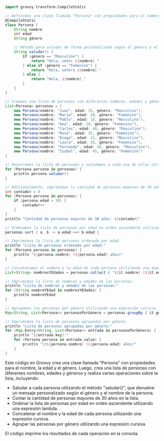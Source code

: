 ```groovy
import groovy.transform.CompileStatic

// Definimos una clase llamada "Persona" con propiedades para el nombre, la edad y el género.
@CompileStatic
class Persona {
    String nombre
    int edad
    String género

    // Método para saludar de forma personalizada según el género y el nombre de la persona.
    String saludar() {
        if (género == "Masculino") {
            return "Hola, señor ${nombre}."
        } else if (género == "Femenino") {
            return "Hola, señora ${nombre}."
        } else {
            return "Hola, ${nombre}."
        }
    }
}

// Creamos una lista de personas con diferentes nombres, edades y géneros.
List<Persona> personas = [
    new Persona(nombre: "Juan", edad: 25, género: "Masculino"),
    new Persona(nombre: "María", edad: 30, género: "Femenino"),
    new Persona(nombre: "Pablo", edad: 18, género: "Masculino"),
    new Persona(nombre: "Ana", edad: 20, género: "Femenino"),
    new Persona(nombre: "Carlos", edad: 40, género: "Masculino"),
    new Persona(nombre: "Rosa", edad: 35, género: "Femenino"),
    new Persona(nombre: "Diego", edad: 22, género: "Masculino"),
    new Persona(nombre: "Laura", edad: 28, género: "Femenino"),
    new Persona(nombre: "Fernando", edad: 50, género: "Masculino"),
    new Persona(nombre: "Isabel", edad: 45, género: "Femenino")
]

// Recorremos la lista de personas y saludamos a cada una de ellas utilizando el método "saludar()".
for (Persona persona in personas) {
    println persona.saludar()
}

// Adicionalmente, imprimimos la cantidad de personas mayores de 30 años en la lista.
int contador = 0
for (Persona persona in personas) {
    if (persona.edad > 30) {
        contador++
    }
}
println "Cantidad de personas mayores de 30 años: ${contador}"

// Ordenamos la lista de personas por edad en orden ascendente utilizando una expresión lambda.
personas.sort { a, b -> a.edad <=> b.edad }

// Imprimimos la lista de personas ordenada por edad.
println "Lista de personas ordenada por edad:"
for (Persona persona in personas) {
    println "${persona.nombre} (${persona.edad} años)"
}

// Concatenamos el nombre y la edad de cada persona utilizando una expresión cursiva.
List<String> nombresYEdades = personas.collect { "${it.nombre} (${it.edad} años)" }

// Imprimimos la lista de nombres y edades de las personas.
println "Lista de nombres y edades de las personas:"
for (String nombreYEdad in nombresYEdades) {
    println nombreYEdad
}

// Agrupamos las personas por género utilizando una expresión cursiva.
Map<String, List<Persona>> personasPorGénero = personas.groupBy { it.género }

// Imprimimos la lista de personas agrupadas por género.
println "Lista de personas agrupadas por género:"
for (Map.Entry<String, List<Persona>> entrada in personasPorGénero) {
    println "${entrada.key}:"
    for (Persona persona in entrada.value) {
        println "\t${persona.nombre} (${persona.edad} años)"
    }
}
```

Este código en Groovy crea una clase llamada "Persona" con propiedades para el nombre, la edad y el género. Luego, crea una lista de personas con diferentes nombres, edades y géneros y realiza varias operaciones sobre la lista, incluyendo:

* Saludar a cada persona utilizando el método "saludar()", que devuelve un mensaje personalizado según el género y el nombre de la persona.
* Contar la cantidad de personas mayores de 30 años en la lista.
* Ordenar la lista de personas por edad en orden ascendente utilizando una expresión lambda.
* Concatenar el nombre y la edad de cada persona utilizando una expresión cursiva.
* Agrupar las personas por género utilizando una expresión cursiva.

El código imprime los resultados de cada operación en la consola.